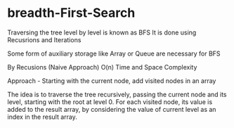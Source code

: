 <h1> breadth-First-Search </h1>
Traversing the tree level by level is known as BFS
It is done using Recusrions and Iterations

Some form of auxiliary storage like Array or Queue are necessary for BFS

By Recusions (Naive Approach) O(n) Time and Space Complexity

Approach - Starting with the current node, add visited nodes in an array

The idea is to traverse the tree recursively, passing the current node and its level, starting with the root at level 0. For each visited node, its value is added to the result array, by considering the value of current level as an index in the result array.

